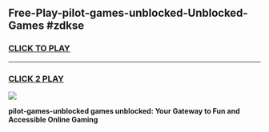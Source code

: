 
## Free-Play-pilot-games-unblocked-Unblocked-Games #zdkse
<h3>
<a href="https://news.freeplayer.one?title=pilot-games-unblocked&ref=8M">CLICK TO PLAY</a></h3>
<hr>

<h3>
<a href="https://news.freeplayer.one?title=pilot-games-unblocked&ref=8M">CLICK 2 PLAY</a>
  
</h3>

<a href="https://news.freeplayer.one?title=pilot-games-unblocked&ref=8M"><img src="https://clearcache.store/games.png"></a>


**pilot-games-unblocked games unblocked: Your Gateway to Fun and Accessible Online Gaming**
